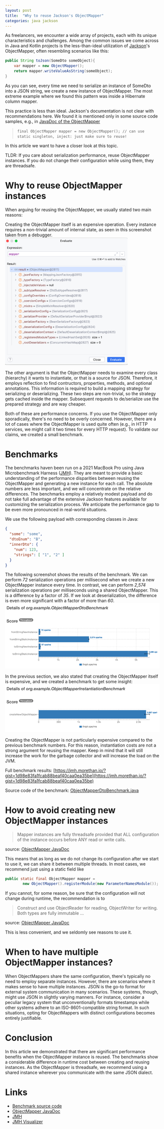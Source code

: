```yaml
---
layout: post
title:  "Why to reuse Jackson's ObjectMapper"
categories: java jackson
---
```


As freelancers, we encounter a wide array of projects, each with its unique characteristics and challenges.
Among the common issues we come across in Java and Kotlin projects is the less-than-ideal utilization of [Jackson](https://github.com/FasterXML/jackson)'s ObjectMapper, often resembling scenarios like this:

```java
public String toJson(SomeDto someObject){
    var mapper = new ObjectMapper();
    return mapper.writeValueAsString(someObject);
}
```

As you can see, every time we need to serialize an instance of SomeDto into a JSON string, we create a new instance of ObjectMapper.
The most extreme example where we found this pattern was inside a Hibernate column mapper.

This practice is less than ideal. Jackson's documentation is not clear with recommendations here.
We found it is mentioned only in some source code samples, e.g., in [JavaDoc of the ObjectMapper](https://fasterxml.github.io/jackson-databind/javadoc/2.7/com/fasterxml/jackson/databind/ObjectMapper.html)

> `final ObjectMapper mapper = new ObjectMapper(); // can use static singleton, inject: just make sure to reuse!`

In this article we want to have a closer look at this topic.

TLDR: If you care about serialization performance, reuse ObjectMapper instances.
If you do not change their configuration while using them, they are threadsafe.

# Why to reuse ObjectMapper instances
When arguing for reusing the ObjectMapper, we usually stated two main reasons:

Creating the ObjectMapper itself is an expensive operation.
Every instance requires a non-trivial amount of internal state, as seen in this screenshot taken from a debugger.
<img src="/assets/reuse-object-mapper/object-mapper-memory.png" alt="object mapper inernal state" width="400"/>

The other argument is that the ObjectMapper needs to examine every class (hierarchy) it wants to instantiate, or that is a source for JSON.
Therefore, it employs reflection to find contructors, properties, methods, and optional annotations.
This information is required to build a mapping strategy for serializing or deserializing.
These two steps are non-trivial, so the strategy gets cached inside the mapper.
Subsequent requests to de/serialize use the prepared strategy and are way cheaper.

Both of these are performance concerns.
If you use the ObjectMapper only sporadically, there's no need to be overly concerned.
However, there are a lot of cases where the ObjectMapper is used quite often (e.g., in HTTP services, we might call it two times for every HTTP request).
To validate our claims, we created a small benchmark.

# Benchmarks
The benchmarks haven been run on a 2021 MacBook Pro using Java Microbenchmark Harness ([JMH](https://github.com/openjdk/jmh)).
They are meant to provide a basic understanding of the performance disparities between reusing the ObjectMapper and generating a new instance for each call.
The absolute numbers are less important, and we will concentrate on the relative differences.
The benchmarks employ a relatively modest payload and do not take full advantage of the extensive Jackson features available for customizing the serialization process.
We anticipate the performance gap to be even more pronounced in real-world situations.

We use the following payload with corresponding classes in Java:
```json
{
  "some": "some",
  "dtoEnum": "B",
  "innerDto": {
    "num": 123,
    "strings": [ "1", "2" ]
  }
}
```

The following screenshot shows the results of the benchmark.
We can perform _72_ serialization operations per millisecond when we create a new ObjectMapper instance every time.
In contrast, we can perform _2,574_ serialization operations per milliseconds using a shared ObjectMapper.
This is a difference by a factor of _35_.
If we look at deserialization, the difference is even more significant with a factor of more than _60_.
![img.png](/assets/reuse-object-mapper/benchmark.png)

In the previous section, we also stated that creating the ObjectMapper itself is expensive, and we created a benchmark to get some insight:
![img.png](/assets/reuse-object-mapper/benchmark_create_objectmapper.png)

Creating the ObjectMapper is not particularly expensive compared to the previous benchmark numbers.
For this reason, instantiation costs are not a strong argument for reusing the mapper.
Keep in mind that it will still increase the work for the garbage collector and will increase the load on the JVM.


Full benchmark results: [https://jmh.morethan.io/?gist=1d98e83fa1fcab88beaf40caa0ea35be](https://jmh.morethan.io/?gist=1d98e83fa1fcab88beaf40caa0ea35be)

Source code of the benchmark: [ObjectMapperDtoBenchmark.java](https://github.com/red-green-coding/object-mapper-benchmark/blob/main/src/jmh/java/org/example/ObjectMapperDtoBenchmark.java)


# How to avoid creating new ObjectMapper instances

> Mapper instances are fully threadsafe provided that ALL configuration of the instance occurs before ANY read or write calls.

source: [ObjectMapper JavaDoc](https://fasterxml.github.io/jackson-databind/javadoc/2.7/com/fasterxml/jackson/databind/ObjectMapper.html)

This means that as long as we do not change its configuration after we start to use it, we can share it between multiple threads.
In most cases, we recommend just using a static field like

```java
public static final ObjectMapper mapper = 
        new ObjectMapper().registerModule(new ParameterNamesModule());
```

If you cannot, for some reason, be sure that the configuration will not change during runtime, the recommendation is to
> Construct and use ObjectReader for reading, ObjectWriter for writing. Both types are fully immutable ...

source: [ObjectMapper JavaDoc](https://fasterxml.github.io/jackson-databind/javadoc/2.7/com/fasterxml/jackson/databind/ObjectMapper.html)

This is less convenient, and we seldomly see reasons to use it.

# When to have multiple ObjectMapper instances?
When ObjectMappers share the same configuration, there's typically no need to employ separate instances.
However, there are scenarios where it makes sense to have multiple instances.
JSON is the go-to format for external system communication in many scenarios.
These systems, though, might use JSON in slightly varying manners.
For instance, consider a peculiar legacy system that unconventionally formats timestamps while other systems adhere to an ISO-8601-compatible string format.
In such situations, opting for ObjectMappers with distinct configurations becomes entirely justifiable.

# Conclusion
In this article we demonstrated that there are significant performance benefits when the ObjectMapper instance is reused.
The benchmarks show a considerable difference in runtime cost between creating and reusing instances.
As the ObjectMapper is threadsafe, we recommend using a shared instance wherever you communicate with the same JSON dialect.

# Links

- [Benchmark source code](https://github.com/red-green-coding/object-mapper-benchmark/)
- [ObjectMapper JavaDoc](https://fasterxml.github.io/jackson-databind/javadoc/2.7/com/fasterxml/jackson/databind/ObjectMapper.html)
- [JMH](https://github.com/openjdk/jmh)
- [JMH Visualizer](https://jmh.morethan.io/)

